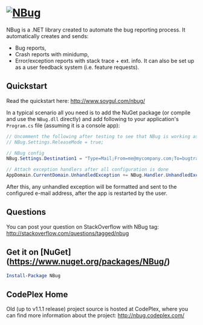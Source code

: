 # [![NBug](http://soygul.com/nbug/logo.png)](http://www.soygul.com/nbug/)
NBug is a .NET library created to automate the bug reporting process. It automatically creates and sends:
* Bug reports,
* Crash reports with minidump,
* Error/exception reports with stack trace + ext. info.
It can also be set up as a user feedback system (i.e. feature requests).

## Quickstart
Read the quickstart here: http://www.soygul.com/nbug/

In a typical scenario all you need is to add the NuGet package (or compile and use the `NBug.dll` directly) and add following to your application's `Program.cs` file (assuming it is a console app):

```csharp
// Uncomment the following after testing to see that NBug is working as configured
// NBug.Settings.ReleaseMode = true;

// NBug config
NBug.Settings.Destination1 = "Type=Mail;From=me@mycompany.com;To=bugtracker@mycompany.com;SmtpServer=smtp.mycompany.com;";

// Attach exception handlers after all configuration is done
AppDomain.CurrentDomain.UnhandledException += NBug.Handler.UnhandledException;
```

After this, any unhandled exception will be formatted and sent to the configured e-mail address, after the app is restarted by the user.

## Questions
You can post your question on StackOverflow with NBug tag: http://stackoverflow.com/questions/tagged/nbug

## Get it on [NuGet] (https://www.nuget.org/packages/NBug/)

```powershell
Install-Package NBug
```

## CodePlex Home
Old (up to v1.1.1 release) project source is hosted at CodePlex, where you can find more information about the project: http://nbug.codeplex.com/
